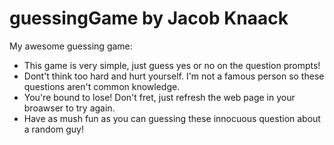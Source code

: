 # guessingGame by Jacob Knaack
My awesome guessing game:

- This game is very simple, just guess yes or no on the question prompts!
- Dont't think too hard and hurt yourself.  I'm not a famous person so these
	questions aren't common knowledge.
- You're bound to lose! Don't fret, just refresh the web page in your broawser
	to try again.
- Have as mush fun as you can guessing these innocuous question about a 
	random guy!